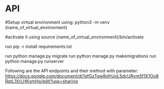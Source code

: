 # API

#Setup virtual environment using: 
python3 -m venv (name_of_virtual_environment)

#activate it using
source (name_of_virtual_environment)/bin/activate

run pip -r install requirements.txt

run python manage.py migrate
run python manage.py makemigrations
run python manage.py runserver

Following are the API endpoints and their method with parameter:
https://docs.google.com/document/d/1gfGzTqw8ofrUoL5dcURym5f1X1Oo8RqtL1XrLHKsmHo/edit?usp=sharing



